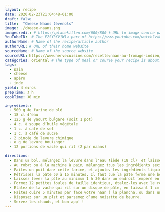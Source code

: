 ```yaml
---
layout: recipe
date: 2020-02-23T21:04:48+01:00
draft: false    
title:  "Cheese Naans Cévenols"
image: ./cheese-naans.png 
imagecredit: # https://placekitten.com/600/800 # URL to image source page, website, or creator
YouTubeID:  # The F2SYDXV1W1w part of https://www.youtube.com/watch?v=F2SYDXV1W1w
authorName: # Name of the recipe/article author
authorURL: # URL of their home website
sourceName: # Name of the source website
sourceURL: https://www.hervecuisine.com/recette/naan-au-fromage-indien/
catégories: oriental # The type of meal or course your recipe is about. For example: "dinner", "entree", or "dessert".
tags:
  - pain
  - cheese
  - apéro
  - inde
yield: 4 euros
prepTime: 3 h
cookTime: 30 min

ingredients:
  - 500 g de farine de blé
  - 18 cl d’eau
  - 125 g de yaourt bulgare (soit 1 pot)
  - 4 c. à soupe d’huile végétale
  - 1 c. à café de sel
  - 1 c. à café de sucre
  - 2 pincée de levure chimique
  - 8 g de levure boulanger
  - 12 portions de vache qui rit (2 par naans)

directions:
  - Dans un bol, mélangez la levure dans l'eau tiède (18 cl), et laissez de côté.
  - Au robot ou à la machine à pain, mélangez tous les ingrédients secs farine, levure chimique, sel & sucre.
  - Faites un puit dans cette farine, et ajoutez les ingrédients liquides huile, yaourt, l'eau avec la levure.
  - Pétrissez la pâte 10 à 15 minutes. Il faut que la pâte forme une boule autour de l'appareil.
  - Laissez lever la pâte au minimum 1 h 30 dans un endroit tempéré en la recouvrant d'un torchon.
  - Formez 12 petites boules de taille identique, étalez-les avec le rouleau à pâtisserie sur le plan de travail fariné. Il faut qu'elles soient étalées finement.
  - Etalez de la vache qui rit sur un disque de pâte, en laissant 1 cm tout autour, disposez un second disque de pâte par dessus et soudez les bords en appuyant bien avec les doigts. Si vous souhaitez qu'ils soient bien fins, avant de recoller les bords avec de l'eau, étalez-les de nouveau avec le rouleau à patisserie. 
  - Faites cuire 5 minutes par face votre naan à la plancha, ou dans une poêle à crêpes par exemple, sans matière grasse. Il faut que les Naans soient un peu grillés de chaque côté. Astuces, si vous souhaitez gagner du temps, faites les cuire dans plusieurs casseroles...
  - Disposez sur un plat et parsemez d’une noisette de beurre. 
  - Servez les chauds, et bon app' !
---
```

